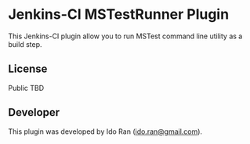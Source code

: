 Jenkins-CI MSTestRunner Plugin
==============================

This Jenkins-CI plugin allow you to run MSTest command line utility as a build step.

License
-------
Public
TBD

Developer
---------
This plugin was developed by Ido Ran (ido.ran@gmail.com).